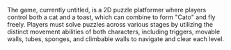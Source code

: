 The game, currently untitled, is a 2D puzzle platformer where players control both a cat and a toast, which can combine to form "Cato" and fly freely. Players must solve puzzles across various stages by utilizing the distinct movement abilities of both characters, including triggers, movable walls, tubes, sponges, and climbable walls to navigate and clear each level.